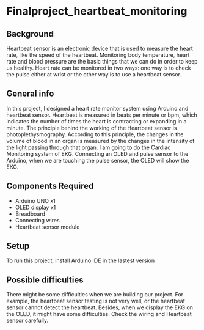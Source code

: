 # Finalproject_heartbeat_monitoring

## Background
Heartbeat sensor is an electronic device that is used to measure the heart rate, like the speed of the heartbeat. Monitoring body temperature, heart rate and blood pressure are the basic things that we can do in order to keep us healthy. Heart rate can be monitored in two ways: one way is to check the pulse either at wrist or the other way is to use a heartbeat sensor.

## General info
In this project, I designed a heart rate monitor system using Arduino and heartbeat sensor. Heartbeat is measured in beats per minute or bpm, which indicates the number of times the heart is contracting or expanding in a minute. The principle behind the working of the Heartbeat sensor is photoplethysmography. According to this principle, the changes in the volume of blood in an organ is measured by the changes in the intensity of the light passing through that organ. I am going to do the Cardiac Monitoring system of EKG. Connecting an OLED and pulse sensor to the Arduino, when we are touching the pulse sensor, the OLED will show the EKG. 
	
## Components Required
* Arduino UNO x1
* OLED display x1
* Breadboard
* Connecting wires
* Heartbeat sensor module

## Setup
To run this project, install Arduino IDE in the lastest version

## Possible difficulties
There might be some difficulties when we are building our project. For example, the heartbeat sensor testing is not very well, or the heartbeat sensor cannot detect the heartbeat. Besides, when we display the EKG on the OLED, it might have some difficulties. Check the wiring and Heartbeat sensor carefully.
